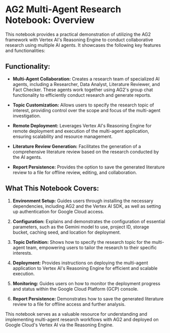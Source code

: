 # AG2 Multi-Agent Research Notebook: Overview

This notebook provides a practical demonstration of utilizing the AG2 framework with Vertex AI's Reasoning Engine to conduct collaborative research using multiple AI agents. It showcases the following key features and functionalities:

## Functionality:

* **Multi-Agent Collaboration:** Creates a research team of specialized AI agents, including a Researcher, Data Analyst, Literature Reviewer, and Fact Checker. These agents work together using AG2's group chat functionality to efficiently conduct research and generate reports.

* **Topic Customization:** Allows users to specify the research topic of interest, providing control over the scope and focus of the multi-agent investigation.

* **Remote Deployment:** Leverages Vertex AI's Reasoning Engine for remote deployment and execution of the multi-agent application, ensuring scalability and resource management.

* **Literature Review Generation:** Facilitates the generation of a comprehensive literature review based on the research conducted by the AI agents.

* **Report Persistence:** Provides the option to save the generated literature review to a file for offline review, editing, and collaboration.

## What This Notebook Covers:

1. **Environment Setup:** Guides users through installing the necessary dependencies, including AG2 and the Vertex AI SDK, as well as setting up authentication for Google Cloud access.

2. **Configuration:** Explains and demonstrates the configuration of essential parameters, such as the Gemini model to use, project ID, storage bucket, caching seed, and location for deployment.

3. **Topic Definition:** Shows how to specify the research topic for the multi-agent team, empowering users to tailor the research to their specific interests.

4. **Deployment:** Provides instructions on deploying the multi-agent application to Vertex AI's Reasoning Engine for efficient and scalable execution.

5. **Monitoring:** Guides users on how to monitor the deployment progress and status within the Google Cloud Platform (GCP) console.

6. **Report Persistence:** Demonstrates how to save the generated literature review to a file for offline access and further analysis.  


This notebook serves as a valuable resource for understanding and implementing multi-agent research workflows with AG2 and deployed on Google Cloud's Vertex AI via the Reasoning Engine.